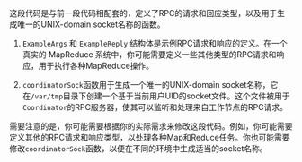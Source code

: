 这段代码是与前一段代码相配套的，定义了RPC的请求和回应类型，以及用于生成唯一的UNIX-domain socket名称的函数。

1. `ExampleArgs` 和 `ExampleReply` 结构体是示例RPC请求和响应的定义。在一个真实的 MapReduce 系统中，你可能需要定义一些其他类型的RPC请求和响应，用于执行各种MapReduce操作。

2. `coordinatorSock`函数用于生成一个唯一的UNIX-domain socket名称，它在`/var/tmp`目录下创建一个基于当前用户UID的socket文件。这个文件被用于`Coordinator`的RPC服务器，使其可以监听和处理来自工作节点的RPC请求。

需要注意的是，你可能需要根据你的实际需求来修改这段代码。例如，你可能需要定义其他的RPC请求和响应类型，以处理各种Map和Reduce任务。你也可能需要修改`coordinatorSock`函数，以便在不同的环境中生成适当的socket名称。